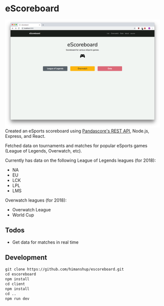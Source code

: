 # eScoreboard

![Image 1](https://raw.githubusercontent.com/himanshup/escoreboard/master/screenshots/image1.png)  
Created an eSports scoreboard using [Pandascore's REST API](https://pandascore.co/), Node.js, Express, and React.


Fetched data on tournaments and matches for popular eSports games (League of Legends, Overwatch, etc).  

Currently has data on the following League of Legends leagues (for 2018): 
* NA
* EU
* LCK
* LPL
* LMS  

Overwatch leagues (for 2018):
* Overwatch League
* World Cup

## Todos
* Get data for matches in real time

## Development

```
git clone https://github.com/himanshup/escoreboard.git
cd escoreboard
npm install
cd client
npm install
cd ..
npm run dev
```
